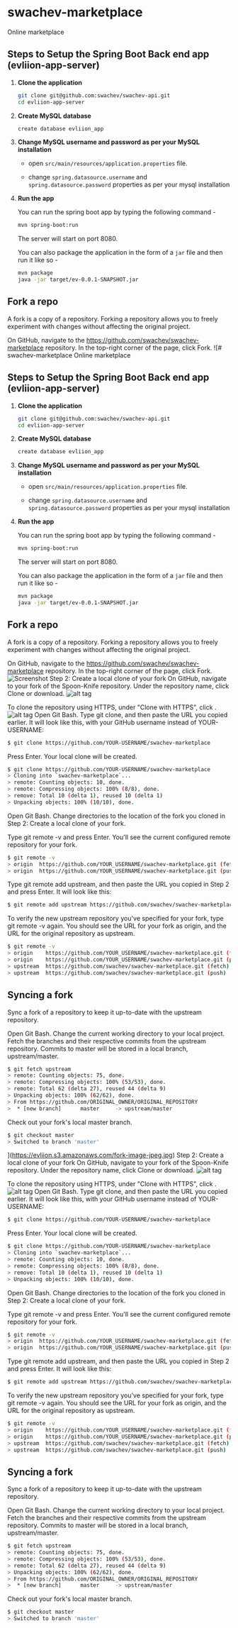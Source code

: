 # swachev-marketplace
Online marketplace

## Steps to Setup the Spring Boot Back end app (evliion-app-server)

1. **Clone the application**

	```bash
	git clone git@github.com:swachev/swachev-api.git
	cd evliion-app-server
	```

2. **Create MySQL database**

	```bash
	create database evliion_app
	```

3. **Change MySQL username and password as per your MySQL installation**

	+ open `src/main/resources/application.properties` file.

	+ change `spring.datasource.username` and `spring.datasource.password` properties as per your mysql installation

4. **Run the app**

	You can run the spring boot app by typing the following command -

	```bash
	mvn spring-boot:run
	```

	The server will start on port 8080.

	You can also package the application in the form of a `jar` file and then run it like so -

	```bash
	mvn package
	java -jar target/ev-0.0.1-SNAPSHOT.jar
	```


## Fork a repo
A fork is a copy of a repository. Forking a repository allows you to freely experiment with changes without affecting the original project.

On GitHub, navigate to the https://github.com/swachev/swachev-marketplace repository.
In the top-right corner of the page, click Fork. 
![# swachev-marketplace
Online marketplace

## Steps to Setup the Spring Boot Back end app (evliion-app-server)

1. **Clone the application**

	```bash
	git clone git@github.com:swachev/swachev-api.git
	cd evliion-app-server
	```

2. **Create MySQL database**

	```bash
	create database evliion_app
	```

3. **Change MySQL username and password as per your MySQL installation**

	+ open `src/main/resources/application.properties` file.

	+ change `spring.datasource.username` and `spring.datasource.password` properties as per your mysql installation

4. **Run the app**

	You can run the spring boot app by typing the following command -

	```bash
	mvn spring-boot:run
	```

	The server will start on port 8080.

	You can also package the application in the form of a `jar` file and then run it like so -

	```bash
	mvn package
	java -jar target/ev-0.0.1-SNAPSHOT.jar
	```


## Fork a repo
A fork is a copy of a repository. Forking a repository allows you to freely experiment with changes without affecting the original project.

On GitHub, navigate to the https://github.com/swachev/swachev-marketplace repository.
In the top-right corner of the page, click Fork. 
![Screenshot](https://evliion.s3.amazonaws.com/fork-image-jpeg.jpg)
Step 2: Create a local clone of your fork
On GitHub, navigate to your fork of the Spoon-Knife repository.
Under the repository name, click Clone or download. 
![alt tag](https://evliion.s3.amazonaws.com/clone-download-jpeg.jpg)

To clone the repository using HTTPS, under "Clone with HTTPS", click . 
 ![alt tag](https://evliion.s3.amazonaws.com/clone-with-https-jpeg.jpg)
Open Git Bash.
Type git clone, and then paste the URL you copied earlier. It will look like this, with your GitHub username instead of YOUR-USERNAME:
```bash
$ git clone https://github.com/YOUR-USERNAME/swachev-marketplace
```

Press Enter. Your local clone will be created.
```bash
$ git clone https://github.com/YOUR-USERNAME/swachev-marketplace
> Cloning into `swachev-marketplace`...
> remote: Counting objects: 10, done.
> remote: Compressing objects: 100% (8/8), done.
> remove: Total 10 (delta 1), reused 10 (delta 1)
> Unpacking objects: 100% (10/10), done.
```
Open Git Bash.
Change directories to the location of the fork you cloned in Step 2: Create a local clone of your fork.

Type git remote -v and press Enter. You'll see the current configured remote repository for your fork.
```bash
$ git remote -v
> origin  https://github.com/YOUR_USERNAME/swachev-marketplace.git (fetch)
> origin  https://github.com/YOUR_USERNAME/swachev-marketplace.git (push)
```
Type git remote add upstream, and then paste the URL you copied in Step 2 and press Enter. It will look like this:
```bash
$ git remote add upstream https://github.com/swachev/swachev-marketplace.git
```
To verify the new upstream repository you've specified for your fork, type git remote -v again. You should see the URL for your fork as origin, and the URL for the original repository as upstream.
```bash
$ git remote -v
> origin    https://github.com/YOUR_USERNAME/swachev-marketplace.git (fetch)
> origin    https://github.com/YOUR_USERNAME/swachev-marketplace.git (push)
> upstream  https://github.com/swachev/swachev-marketplace.git (fetch)
> upstream  https://github.com/swachev/swachev-marketplace.git (push)
```
## Syncing a fork
Sync a fork of a repository to keep it up-to-date with the upstream repository.

Open Git Bash.
Change the current working directory to your local project.
Fetch the branches and their respective commits from the upstream repository. Commits to master will be stored in a local branch, upstream/master.
```bash
$ git fetch upstream
> remote: Counting objects: 75, done.
> remote: Compressing objects: 100% (53/53), done.
> remote: Total 62 (delta 27), reused 44 (delta 9)
> Unpacking objects: 100% (62/62), done.
> From https://github.com/ORIGINAL_OWNER/ORIGINAL_REPOSITORY
>  * [new branch]      master     -> upstream/master
```
Check out your fork's local master branch.
```bash
$ git checkout master
> Switched to branch 'master'
```
](https://evliion.s3.amazonaws.com/fork-image-jpeg.jpg)
Step 2: Create a local clone of your fork
On GitHub, navigate to your fork of the Spoon-Knife repository.
Under the repository name, click Clone or download. 
![alt tag](https://evliion.s3.amazonaws.com/clone-download-jpeg.jpg)

To clone the repository using HTTPS, under "Clone with HTTPS", click . 
 ![alt tag](https://evliion.s3.amazonaws.com/clone-with-https-jpeg.jpg)
Open Git Bash.
Type git clone, and then paste the URL you copied earlier. It will look like this, with your GitHub username instead of YOUR-USERNAME:
```bash
$ git clone https://github.com/YOUR-USERNAME/swachev-marketplace
```

Press Enter. Your local clone will be created.
```bash
$ git clone https://github.com/YOUR-USERNAME/swachev-marketplace
> Cloning into `swachev-marketplace`...
> remote: Counting objects: 10, done.
> remote: Compressing objects: 100% (8/8), done.
> remove: Total 10 (delta 1), reused 10 (delta 1)
> Unpacking objects: 100% (10/10), done.
```
Open Git Bash.
Change directories to the location of the fork you cloned in Step 2: Create a local clone of your fork.

Type git remote -v and press Enter. You'll see the current configured remote repository for your fork.
```bash
$ git remote -v
> origin  https://github.com/YOUR_USERNAME/swachev-marketplace.git (fetch)
> origin  https://github.com/YOUR_USERNAME/swachev-marketplace.git (push)
```
Type git remote add upstream, and then paste the URL you copied in Step 2 and press Enter. It will look like this:
```bash
$ git remote add upstream https://github.com/swachev/swachev-marketplace.git
```
To verify the new upstream repository you've specified for your fork, type git remote -v again. You should see the URL for your fork as origin, and the URL for the original repository as upstream.
```bash
$ git remote -v
> origin    https://github.com/YOUR_USERNAME/swachev-marketplace.git (fetch)
> origin    https://github.com/YOUR_USERNAME/swachev-marketplace.git (push)
> upstream  https://github.com/swachev/swachev-marketplace.git (fetch)
> upstream  https://github.com/swachev/swachev-marketplace.git (push)
```
## Syncing a fork
Sync a fork of a repository to keep it up-to-date with the upstream repository.

Open Git Bash.
Change the current working directory to your local project.
Fetch the branches and their respective commits from the upstream repository. Commits to master will be stored in a local branch, upstream/master.
```bash
$ git fetch upstream
> remote: Counting objects: 75, done.
> remote: Compressing objects: 100% (53/53), done.
> remote: Total 62 (delta 27), reused 44 (delta 9)
> Unpacking objects: 100% (62/62), done.
> From https://github.com/ORIGINAL_OWNER/ORIGINAL_REPOSITORY
>  * [new branch]      master     -> upstream/master
```
Check out your fork's local master branch.
```bash
$ git checkout master
> Switched to branch 'master'
```
